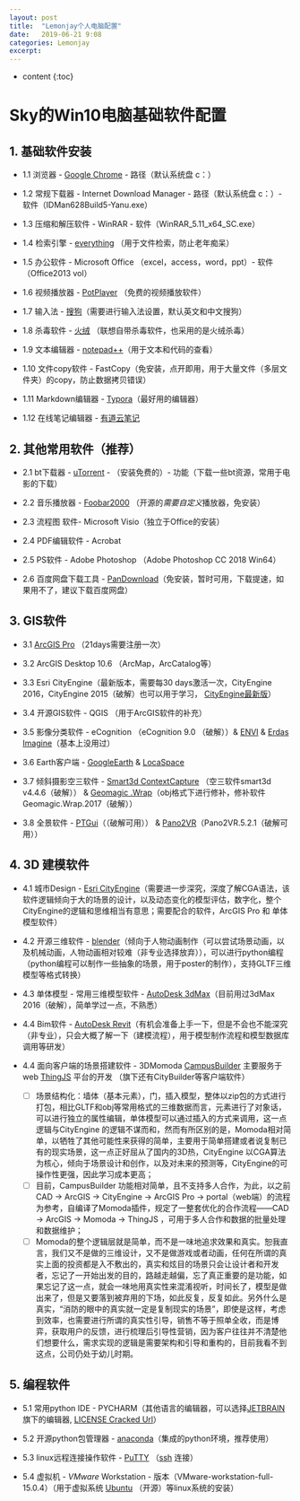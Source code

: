 ```yaml
---
layout: post
title:  "Lemonjay个人电脑配置"
date:   2019-06-21 9:08
categories: Lemonjay
excerpt: 
---
```


* content
{:toc}


# Sky的Win10电脑基础软件配置

## 1. 基础软件安装

- 1.1 浏览器 - [Google Chrome](https://www.google.cn/intl/zh-CN/chrome/)  - 路径（默认系统盘 c：）

- 1.2 常规下载器 - Internet  Download Manager - 路径（默认系统盘 c：）- 软件（IDMan628Build5-Yanu.exe）

- 1.3  压缩和解压软件 - WinRAR - 软件（WinRAR_5.11_x64_SC.exe）

- 1.4 检索引擎 - [everything](https://www.voidtools.com/zh-cn/) （用于文件检索，防止老年痴呆）

- 1.5 办公软件 - Microsoft Office （excel，access，word，ppt）- 软件（Office2013 vol）

- 1.6 视频播放器 - [PotPlayer](http://potplayer.daum.net/?lang=zh_CN)  （免费的视频播放软件）

- 1.7 输入法 - [搜狗](https://pinyin.sogou.com/)（需要进行输入法设置，默认英文和中文搜狗）

- 1.8 杀毒软件 - [火绒](https://www.huorong.cn/) （联想自带杀毒软件，也采用的是火绒杀毒）

- 1.9 文本编辑器 - [notepad++](https://notepad-plus-plus.org/)（用于文本和代码的查看）

- 1.10 文件copy软件 - FastCopy（免安装，点开即用，用于大量文件（多层文件夹）的copy，防止数据拷贝错误）

- 1.11 Markdown编辑器 - [Typora](https://www.typora.io/)（最好用的编辑器）

- 1.12 在线笔记编辑器 - [有道云笔记](http://note.youdao.com/)



## 2. 其他常用软件（推荐）

- 2.1 bt下载器 - [uTorrent](https://www.utorrent.com/intl/zh/) - （安装免费的）- 功能（下载一些bt资源，常用于电影的下载）

- 2.2  音乐播放器 - [Foobar2000](https://www.foobar2000.org/) （开源的*需要自定义*播放器，免安装）

- 2.3 流程图 软件- Microsoft Visio（独立于Office的安装）

- 2.4 PDF编辑软件 -  Acrobat 

- 2.5 PS软件 - Adobe Photoshop  （Adobe Photoshop CC 2018 Win64）

- 2.6 百度网盘下载工具 - [PanDownload](http://pandownload.com/)（免安装，暂时可用，下载提速，如果用不了，建议下载百度网盘）



## 3. GIS软件

- 3.1 [ArcGIS Pro](https://pro.arcgis.com/zh-cn/pro-app/) （21days需要注册一次）

- 3.2 ArcGIS Desktop 10.6 （ArcMap，ArcCatalog等）

- 3.3 Esri CityEngine（最新版本，需要每30 days激活一次，CityEngine 2016，CityEngine 2015（破解）也可以用于学习， [CityEngine最新版](https://www.esri.com/en-us/arcgis/products/esri-cityengine/overview)）

- 3.4 开源GIS软件 - QGIS  （用于ArcGIS软件的补充）

- 3.5 影像分类软件 - eCognition （eCognition 9.0 （破解））& [ENVI](http://www.enviidl.com/) & [Erdas Imagine](https://www.hexagongeospatial.com/products/power-portfolio/erdas-imagine)（基本上没用过）

- 3.6 Earth客户端 - [GoogleEarth](https://www.google.com/intl/zh-CN_ALL/earth/versions/#earth-pro)  & [LocaSpace](http://www.locaspace.cn/)

- 3.7 倾斜摄影空三软件 - [Smart3d ContextCapture](https://www.bentley.com/en/perspectives-and-viewpoints/topics/campaign/contextcapture-demo?skid=CT_PPC_GO_CCOP_W_GE_GS_P&mkwid=sVgLkFkr0_pcrid_345688512163_pkw_%2Bcontext%20%2Bcapture_pmt_b_pdv_c_slid__pgrid_68186990339_ptaid_kwd-317565514953_&intent=&gclid=Cj0KCQjw6IfoBRCiARIsAF6q06tqmeAEK8QMRy-qxxPX-Lhlea8GWvmqJcegbioB1sCySXLaqbuXhhMaAp4LEALw_wcB) （空三软件smart3d v4.4.6（破解）） & [Geomagic .Wrap](https://www.ems-usa.com/products/3d-software/geomagic-3d-software/wrap/)（obj格式下进行修补，修补软件Geomagic.Wrap.2017（破解））

- 3.8 全景软件 - [PTGui](https://www.ptgui.com/)（（破解可用）） &  [Pano2VR](https://ggnome.com/pano2vr)（Pano2VR.5.2.1（破解可用））



## 4. 3D 建模软件

- 4.1 城市Design  - [Esri CityEngine](https://www.esri.com/en-us/arcgis/products/esri-cityengine/overview)（需要进一步深究，深度了解CGA语法，该软件逻辑倾向于大的场景的设计，以及动态变化的模型评估，数字化，整个CityEngine的逻辑和思维相当有意思；需要配合的软件，ArcGIS Pro 和 单体模型软件）

- 4.2 开源三维软件 - [blender](https://www.blender.org/)（倾向于人物动画制作（可以尝试场景动画，以及机械动画，人物动画相对较难（非专业选择放弃）），可以进行python编程（python编程可以制作一些抽象的场景，用于poster的制作），支持GLTF三维模型等格式转换）

- 4.3 单体模型 - 常用三维模型软件 - [AutoDesk  3dMax](https://www.autodesk.com.cn/products/3ds-max/overview)（目前用过3dMax 2016（破解），简单学过一点，不熟悉） 

- 4.4 Bim软件 - [AutoDesk Revit](https://www.autodesk.com/products/revit/overview)（有机会准备上手一下，但是不会也不能深究（非专业），只会大概了解一下（建模流程），用于模型制作流程和模型数据库调用等研发）

- 4.4 面向客户端的场景搭建软件 - 3DMomoda [CampusBuilder](http://www.3dmomoda.com/)  主要服务于 web  [ThingJS](https://www.thingjs.com/guide/) 平台的开发 （旗下还有CityBuilder等客户端软件）
  - [ ] 场景结构化：墙体（基本元素），门，插入模型，整体以zip包的方式进行打包，相比GLTF和obj等常用格式的三维数据而言，元素进行了对象话，可以进行独立的属性编辑，单体模型可以通过插入的方式来调用，这一点逻辑与CityEngine 的逻辑不谋而和，然而有所区别的是，Momoda相对简单，以牺牲了其他可能性来获得的简单，主要用于简单搭建或者说复制已有的现实场景，这一点正好屈从了国内的3D热，CityEngine 以CGA算法为核心，倾向于场景设计和创作，以及对未来的预测等，CityEngine的可操作性更强，因此学习成本更高；
  - [ ] 目前，CampusBuilder 功能相对简单，且不支持多人合作，为此，以之前 CAD → ArcGIS → CityEngine → ArcGIS Pro → portal（web端）的流程为参考，自编译了Momoda插件，规定了一整套优化的合作流程——CAD → ArcGIS → Momoda → ThingJS ，可用于多人合作和数据的批量处理和数据维护；
  - [ ] Momoda的整个逻辑层就是简单，而不是一味地追求效果和真实。恕我直言，我们又不是做的三维设计，又不是做游戏或者动画，任何在所谓的真实上面的投资都是入不敷出的，真实和炫目的场景只会让设计者和开发者，忘记了一开始出发的目的，路越走越偏，忘了真正重要的是功能，如果忘记了这一点，就会一味地用真实性来混淆视听，时间长了，模型是做出来了，但是又要落到被弃用的下场，如此反复，反复如此。另外什么是真实，“消防的眼中的真实就一定是复制现实的场景”，即使是这样，考虑到效率，也需要进行所谓的真实性引导，销售不等于照单全收，而是博弈，获取用户的反馈，进行梳理后引导性营销，因为客户往往并不清楚他们想要什么，需求实现的逻辑是需要架构和引导和重构的，目前我看不到这点，公司仍处于幼儿时期。

## 5. 编程软件

- 5.1 常用python IDE - PYCHARM（其他语言的编辑器，可以选择[JETBRAIN](https://www.jetbrains.com/)旗下的编辑器, [LICENSE Cracked Url](http://idea.lanyus.com/)）

- 5.2  开源python包管理器 - [anaconda](https://www.anaconda.com/distribution/)（集成的python环境，推荐使用）

- 5.3  linux远程连接操作软件 -  [PuTTY](https://www.putty.org/) （[ssh](https://baike.baidu.com/item/ssh/10407?fr=aladdin) 连接）

- 5.4 虚拟机 - *VMware* Workstation - 版本（VMware-workstation-full-15.0.4）（用于虚拟系统 [Ubuntu](https://ubuntu.com/download/desktop) （开源）等linux系统的安装）
